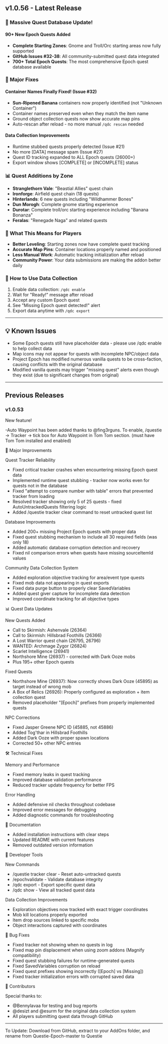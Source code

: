 ## v1.0.56 - Latest Release

### 🎉 Massive Quest Database Update!

#### 90+ New Epoch Quests Added
- **Complete Starting Zones**: Gnome and Troll/Orc starting areas now fully supported
- **GitHub Issues #32-38**: All community-submitted quest data integrated
- **700+ Total Epoch Quests**: The most comprehensive Epoch quest database available

### 🎯 Major Fixes

#### Container Names Finally Fixed! (Issue #32)
- **Sun-Ripened Banana** containers now properly identified (not "Unknown Container")
- Container names preserved even when they match the item name
- Ground object collection quests now show accurate map pins
- Auto-rescan after reload - no more manual `/qdc rescan` needed

#### Data Collection Improvements
- Runtime stubbed quests properly detected (Issue #21)
- No more [DATA] message spam (Issue #27)
- Quest ID tracking expanded to ALL Epoch quests (26000+)
- Export window shows [COMPLETE] or [INCOMPLETE] status

### 📊 Quest Additions by Zone
- **Stranglethorn Vale**: "Beastial Allies" quest chain
- **Ironforge**: Airfield quest chain (18 quests)
- **Hinterlands**: 6 new quests including "Wildhammer Bones"
- **Dun Morogh**: Complete gnome starting experience
- **Durotar**: Complete troll/orc starting experience including "Banana Bonanza"
- **Feralas**: "Renegade Naga" and related quests

### 🚀 What This Means for Players
- **Better Leveling**: Starting zones now have complete quest tracking
- **Accurate Map Pins**: Container locations properly named and positioned
- **Less Manual Work**: Automatic tracking initialization after reload
- **Community Power**: Your data submissions are making the addon better daily

### 📝 How to Use Data Collection

1. Enable data collection: `/qdc enable`
2. Wait for "Ready!" message after reload
3. Accept any custom Epoch quest
4. See "Missing Epoch quest detected!" alert
5. Export data anytime with `/qdc export`

---

## 💡 Known Issues

- Some Epoch quests still have placeholder data - please use /qdc enable to help collect data
- Map icons may not appear for quests with incomplete NPC/object data
- Project Epoch has modified numerous vanilla quests to be cross-faction, causing conflicts with the original database
- Modified vanilla quests may trigger "missing quest" alerts even though they exist (due to significant changes from original)

---

## Previous Releases

### v1.0.53
New feature!

 -Auto Waypoint has been added thanks to @fing3rguns. To enable, /questie -> Tracker -> tick box for Auto Waypoint in Tom Tom section. (must have Tom Tom installed and enabled)

  🎉 Major Improvements

  Quest Tracker Reliability

  - Fixed critical tracker crashes when encountering missing Epoch quest data
  - Implemented runtime quest stubbing - tracker now works even for quests not in the database
  - Fixed "attempt to compare number with table" errors that prevented tracker from loading
  - Resolved tracker showing only 5 of 25 quests - fixed AutoUntrackedQuests filtering logic
  - Added /questie tracker clear command to reset untracked quest list

  Database Improvements

  - Added 200+ missing Project Epoch quests with proper data
  - Fixed quest stubbing mechanism to include all 30 required fields (was only 18)
  - Added automatic database corruption detection and recovery
  - Fixed nil comparison errors when quests have missing sourceItemId values

  Community Data Collection System

  - Added exploration objective tracking for area/event type quests
  - Fixed mob data not appearing in quest exports
  - Fixed data purge button to properly clear SavedVariables
  - Added quest giver capture for incomplete data detection
  - Improved coordinate tracking for all objective types

  📊 Quest Data Updates

  New Quests Added

  - Call to Skirmish: Ashenvale (26364)
  - Call to Skirmish: Hillsbrad Foothills (26366)
  - A Lost Warrior quest chain (26795, 26796)
  - WANTED: Archmage Zygor (26824)
  - Scarlet Intelligence (26941)
  - Northshore Mine (26937) - corrected with Dark Ooze mobs
  - Plus 195+ other Epoch quests

  Fixed Quests

  - Northshore Mine (26937): Now correctly shows Dark Ooze (45895) as target instead of wrong mob
  - A Box of Relics (26926): Properly configured as exploration + item collection quest
  - Removed placeholder "[Epoch]" prefixes from properly implemented quests

  NPC Corrections

  - Fixed Jasper Greene NPC ID (45885, not 45886)
  - Added Tog'thar in Hillsbrad Foothills
  - Added Dark Ooze with proper spawn locations
  - Corrected 50+ other NPC entries

  🛠️ Technical Fixes

  Memory and Performance

  - Fixed memory leaks in quest tracking
  - Improved database validation performance
  - Reduced tracker update frequency for better FPS

  Error Handling

  - Added defensive nil checks throughout codebase
  - Improved error messages for debugging
  - Added diagnostic commands for troubleshooting

  📝 Documentation

  - Added installation instructions with clear steps
  - Updated README with current features
  - Removed outdated version information

  🔧 Developer Tools

  New Commands

  - /questie tracker clear - Reset auto-untracked quests
  - /epochvalidate - Validate database integrity
  - /qdc export <questId> - Export specific quest data
  - /qdc show - View all tracked quest data

  Data Collection Improvements

  - Exploration objectives now tracked with exact trigger coordinates
  - Mob kill locations properly exported
  - Item drop sources linked to specific mobs
  - Object interactions captured with coordinates

  🐛 Bug Fixes

  - Fixed tracker not showing when no quests in log
  - Fixed map pin displacement when using zoom addons (Magnify compatibility)
  - Fixed quest stubbing failures for runtime-generated quests
  - Fixed SavedVariables corruption on reload
  - Fixed quest prefixes showing incorrectly ([Epoch] vs [Missing])
  - Fixed tracker initialization errors with corrupted saved data


  🙏 Contributors

  Special thanks to:
  - @Bennylavaa for testing and bug reports
  - @desizt and @esurm for the original data collection system
  - All players submitting quest data through GitHub

  ---
  To Update: Download from GitHub, extract to your AddOns folder, and rename from Questie-Epoch-master to Questie
